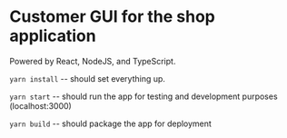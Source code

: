 # Customer GUI for the shop application
Powered by React, NodeJS, and TypeScript.

`yarn install` -- should set everything up.

`yarn start` -- should run the app for testing and development purposes (localhost:3000)

`yarn build` -- should package the app for deployment


